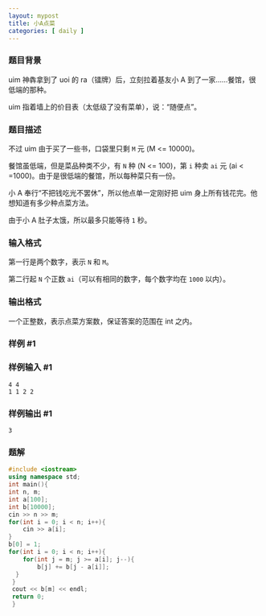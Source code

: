 ```yaml
---
layout: mypost
title: 小A点菜
categories: [ daily ]
---
```


### 题目背景

uim 神犇拿到了 uoi 的 ra（镭牌）后，立刻拉着基友小 A 到了一家……餐馆，很低端的那种。

uim 指着墙上的价目表（太低级了没有菜单），说：“随便点”。

### 题目描述

不过 uim 由于买了一些书，口袋里只剩 `M` 元 (M <= 10000)。

餐馆虽低端，但是菜品种类不少，有 `N` 种 (N <= 100)，第 `i` 种卖 `ai` 元 (ai < =1000)。由于是很低端的餐馆，所以每种菜只有一份。

小 A 奉行“不把钱吃光不罢休”，所以他点单一定刚好把 uim 身上所有钱花完。他想知道有多少种点菜方法。

由于小 A 肚子太饿，所以最多只能等待 `1` 秒。

### 输入格式

第一行是两个数字，表示 `N` 和 `M`。

第二行起 `N` 个正数 `ai`（可以有相同的数字，每个数字均在 `1000` 以内）。

### 输出格式

一个正整数，表示点菜方案数，保证答案的范围在 int 之内。

### 样例 #1

### 样例输入 #1

```
4 4
1 1 2 2
```

### 样例输出 #1

```
3
```
### 题解
```cpp
#include <iostream>
using namespace std;
int main(){
int n, m;
int a[100];
int b[10000];
cin >> n >> m;
for(int i = 0; i < n; i++){
    cin >> a[i];
}
b[0] = 1;
for(int i = 0; i < n; i++){
    for(int j = m; j >= a[i]; j--){
        b[j] += b[j - a[i]];
  }
 }
 cout << b[m] << endl;
 return 0;
 } 
 ```